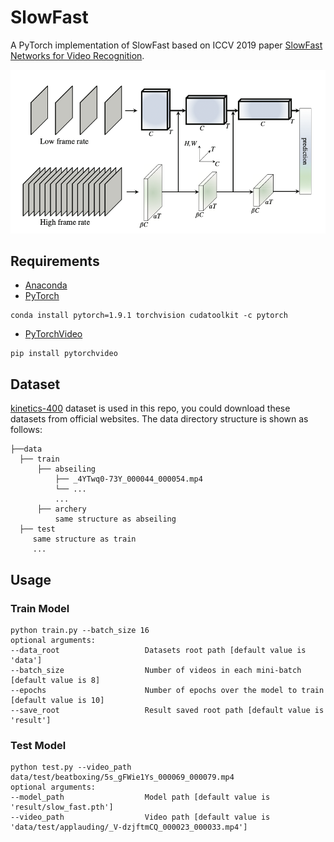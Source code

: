 # SlowFast

A PyTorch implementation of SlowFast based on ICCV 2019 paper
[SlowFast Networks for Video Recognition](https://arxiv.org/abs/1812.03982).

![Network Architecture](result/structure.png)

## Requirements

- [Anaconda](https://www.anaconda.com/download/)
- [PyTorch](https://pytorch.org)

```
conda install pytorch=1.9.1 torchvision cudatoolkit -c pytorch
```

- [PyTorchVideo](https://pytorchvideo.org)

```
pip install pytorchvideo
```

## Dataset

[kinetics-400](https://github.com/cvdfoundation/kinetics-dataset) dataset is used in this repo, you could download these
datasets from official websites. The data directory structure is shown as follows:

 ```
├──data
   ├── train
       ├── abseiling
           ├── _4YTwq0-73Y_000044_000054.mp4
           └── ...
           ...
       ├── archery
           same structure as abseiling
   ├── test
      same structure as train
      ...
```

## Usage

### Train Model

```
python train.py --batch_size 16
optional arguments:
--data_root                   Datasets root path [default value is 'data']
--batch_size                  Number of videos in each mini-batch [default value is 8]
--epochs                      Number of epochs over the model to train [default value is 10]
--save_root                   Result saved root path [default value is 'result']
```

### Test Model

```
python test.py --video_path data/test/beatboxing/5s_gFWie1Ys_000069_000079.mp4
optional arguments:
--model_path                  Model path [default value is 'result/slow_fast.pth']
--video_path                  Video path [default value is 'data/test/applauding/_V-dzjftmCQ_000023_000033.mp4']
```
